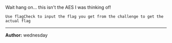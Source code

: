 Wait hang on... this isn't the AES I was thinking of!

``Use flagCheck to input the flag you get from the challenge to get the actual flag``

---
**Author:** wednesday